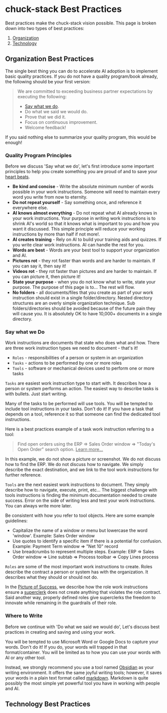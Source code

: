 # chuck-stack Best Practices

Best practices make the chuck-stack vision possible. This page is broken down into two types of best practices:

1. [Organization](./best-practices.md#organization-best-practices)
2. [Technology](./best-practices.md#technology-best-practices)

## Organization Best Practices

The single best thing you can do to accelerate AI adoption is to implement basic quality practices. If you do not have a quality program/book already, the following should be your first version:

>We are committed to exceeding business partner expectations by executing the following:
>
>- [Say what we do](./best-practices.md#say-what-we-do).
>- Do what we said we would do.
>- Prove that we did it.
>- Focus on continuous improvement.
>- Welcome feedback!

If you said nothing else to summarize your quality program, this would be enough!

### Quality Program Principles

Before we discuss 'Say what we do', let's first introduce some important principles to help you create something you are proud of and to save your [heart beats](./stack-faq.md#saving-heartbeats).

- **Be kind and concise** - Write the absolute minimum number of words possible in your work instructions. Someone will need to maintain every word you write from now to eternity.
- **Do not repeat yourself** - Say something once, and reference it everywhere else.
- **AI knows almost everything** - Do not repeat what AI already knows in your work instructions. Your purpose in writing work instructions is to shrink AI's world so that it knows what is important to you and how you want it discussed. This simple principle will reduce your working instructions by more than half if not more!.
- **AI creates training** - Rely on AI to build your training aids and quizzes. If you write clear work instructions. AI can handle the rest for you.
- **Words are best** - Words are your best tool to support your organization and AI.
- **Pictures rot** - they rot faster than words and are harder to maintain. If you can say it, then say it!
- **Videos rot** - they rot faster than pictures and are harder to maintain. If you can picture it, then picture it!
- **State your purpose** - when you do not know what to write, state your purpose. The purpose of this page is to... The rest will flow.
- **No folders** - all documents/files that you create as part of your work instruction should exist in a single folder/directory. Nested directory structures are an overly simple organization technique. Sub folders/directories should be avoided because of the future pain they will cause you. It is absolutely OK to have 10,000+ documents in a single directory.

### Say what we Do

Work instructions are documents that state who does what and how. There are three work instruction types we need to document - that's it!

- `Roles` - responsibilities of a person or system in an organization
- `Tasks` - actions to be performed by one or more roles
- `Tools` - software or mechanical devices used to perform one or more tasks

`Tasks` are easiest work instruction type to start with. It describes how a person or system performs an action. The easiest way to describe tasks is with bullets. Just start writing.

Many of the tasks to be performed will use tools. You will be tempted to include tool instructions in your tasks. Don't do it!  If you have a task that depends on a tool, reference it so that someone can find the dedicated tool instructions.

Here is a best practices example of a task work instruction referring to a tool:
> Find open orders using the ERP => Sales Order window => "Today's Open Order" search option. <u>Learn more...</u>

In this example, we do not show a picture or screenshot. We do not discuss how to find the ERP. We do not discuss how to navigate. We simply describe the exact destination, and we link to the tool work instructions for further reference.

`Tools` are the next easiest work instructions to document. They simply describe how to navigate, execute, print, etc... The biggest challenge with tools instructions is finding the minimum documentation needed to create success. Error on the side of writing less and test your work instructions. You can always write more later.

Be consistent with how you refer to tool objects. Here are some example guidelines:

- Capitalize the name of a window or menu but lowercase the word 'window'. Example: Sales Order window
- Use quotes to identify a specific item if there is a potential for confusion. Example: Payment Term window => "Net 10" record
- Use breadcrumbs to represent multiple steps. Example: ERP => Sales Order window => Line subtab => Process toolbar => Copy Lines process

`Roles` are some of the most important work instructions to create. Roles describe the contract a person or system has with the organization. It describes what they should or should not do. 

In the [Picture of Success](./picture-success.md), we describe how the role work instructions ensure a [superclerk](./terminology.md#superclerk) does not create anything that violates the role contract. Said another way, properly defined roles give superclerks the freedom to innovate while remaining in the guardrails of their role.

### Where to Write

Before we continue with 'Do what we said we would do', Let's discuss best practices in creating and saving and using your work.

You will be tempted to use Microsoft Word or Google Docs to capture your words. Don't do it! If you do, your words will trapped in that format/container. You will be limited as to how you can use your words with AI or any other tool.

Instead, we strongly recommend you use a tool named [Obsidian](https://obsidian.md/) as your writing environment. It offers the same joyful writing tools; however, it saves your words in a plain text format called [markdown](https://en.wikipedia.org/wiki/Markdown). Markdown is quite possibly the most simple yet powerful tool you have in working with people and AI.

## Technology Best Practices

